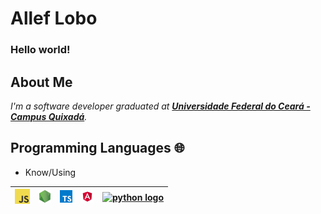 # Allef Lobo&nbsp;

### Hello world!&nbsp;

## About Me

<p>
  <em>
    I'm a software developer graduated at <a href="https://www.quixada.ufc.br/"> <b>Universidade Federal do Ceará - Campus Quixadá</b></a>. <br>
  </em>  

## Programming Languages 🌐

- Know/Using

| [<img src="https://raw.githubusercontent.com/github/explore/80688e429a7d4ef2fca1e82350fe8e3517d3494d/topics/javascript/javascript.png" alt="js logo" width="24">](https://developer.mozilla.org/en-US/docs/Web/JavaScript) | <img height="20" src="https://raw.githubusercontent.com/github/explore/80688e429a7d4ef2fca1e82350fe8e3517d3494d/topics/nodejs/nodejs.png"> | <img height="20" src="https://raw.githubusercontent.com/github/explore/80688e429a7d4ef2fca1e82350fe8e3517d3494d/topics/typescript/typescript.png"> |  <img height="20" src="https://raw.githubusercontent.com/github/explore/80688e429a7d4ef2fca1e82350fe8e3517d3494d/topics/angular/angular.png"> | [<img src="https://logospng.org/download/java/logo-java-512.png" alt="python logo" width="28">](https://docs.oracle.com/javase/8/docs/technotes/guides/language/index.html) 
|---|---|---|---|---|

<!--
**AllefLobo/AllefLobo** is a ✨ _special_ ✨ repository because its `README.md` (this file) appears on your GitHub profile.

Here are some ideas to get you started:

- 🔭 I’m currently working on ...
- 🌱 I’m currently learning ...
- 👯 I’m looking to collaborate on ...
- 🤔 I’m looking for help with ...
- 💬 Ask me about ...
- 📫 How to reach me: ...
- 😄 Pronouns: ...
- ⚡ Fun fact: ...
-->
